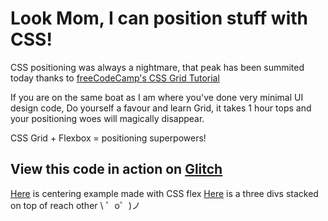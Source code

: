 Look Mom, I can position stuff with CSS!
======================================

CSS positioning was always a nightmare, that peak has been summited today thanks to [freeCodeCamp's CSS Grid Tutorial](freecodecamp.org)

If you are on the same boat as I am where you've done very minimal UI design code, 
Do yourself a favour and learn Grid, it takes 1 hour tops  and your positioning woes will magically disappear.

CSS Grid + Flexbox = positioning superpowers!

View this code in action on [Glitch](https://defiant-mercurial-camp.glitch.me)
------------------------------------------------------------------------------

[Here](https://defiant-mercurial-camp.glitch.me/center-div.html) is centering example made with CSS flex
[Here](https://defiant-mercurial-camp.glitch.me/three-divs.html) is a three divs stacked on top of reach other
\ ゜o゜)ノ
